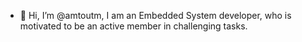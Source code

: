 - 👋 Hi, I’m @amtoutm, I am an Embedded System developer, who is motivated to be an active member in challenging tasks.  
<!---
amtoutm/amtoutm is a ✨ special ✨ repository because its `README.md` (this file) appears on your GitHub profile.
You can click the Preview link to take a look at your changes.
--->
